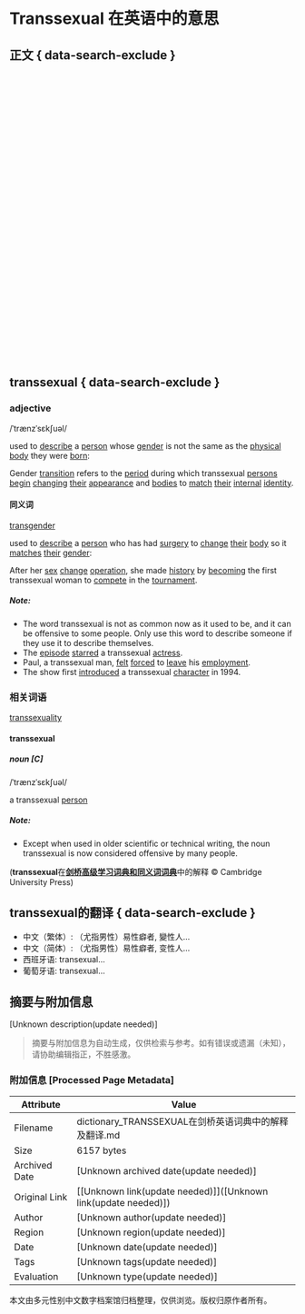 # Transsexual 在英语中的意思

## 正文 { data-search-exclude }


![TRANSSEXUAL](data:image/svg+xml;base64,PD94bWwgdmVyc2lvbj0iMS4wIiBlbmNvZGluZz0iVVRGLTgiPz48c3ZnIHdpZHRoPSI5OTk5OXB4IiBoZWlnaHQ9Ijk5OTk5cHgiIHZpZXdCb3g9IjAgMCA5OTk5OSA5OTk5OSIgdmVyc2lvbj0iMS4xIiB4bWxucz0iaHR0cDovL3d3dy53My5vcmcvMjAwMC9zdmciIHhtbG5zOnhsaW5rPSJodHRwOi8vd3d3LnczLm9yZy8xOTk5L3hsaW5rIj48ZyBzdHJva2U9Im5vbmUiIGZpbGw9Im5vbmUiIGZpbGwtb3BhY2l0eT0iMCI+PHJlY3QgeD0iMCIgeT0iMCIgd2lkdGg9Ijk5OTk5IiBoZWlnaHQ9Ijk5OTk5Ij48L3JlY3Q+IDwvZz4gPC9zdmc+)

## transsexual { data-search-exclude }
### adjective

/ˈtrænzˈsɛkʃuəl/

used to [describe](https://dictionary.cambridge.org/zhs/%E8%AF%8D%E5%85%B8/%E8%8B%B1%E8%AF%AD/describe) a [person](https://dictionary.cambridge.org/zhs/%E8%AF%8D%E5%85%B8/%E8%8B%B1%E8%AF%AD/person) whose [gender](https://dictionary.cambridge.org/zhs/%E8%AF%8D%E5%85%B8/%E8%8B%B1%E8%AF%AD/gender) is not the same as the [physical](https://dictionary.cambridge.org/zhs/%E8%AF%8D%E5%85%B8/%E8%8B%B1%E8%AF%AD/physical) [body](https://dictionary.cambridge.org/zhs/%E8%AF%8D%E5%85%B8/%E8%8B%B1%E8%AF%AD/body) they were [born](https://dictionary.cambridge.org/zhs/%E8%AF%8D%E5%85%B8/%E8%8B%B1%E8%AF%AD/born):

Gender [transition](https://dictionary.cambridge.org/zhs/%E8%AF%8D%E5%85%B8/%E8%8B%B1%E8%AF%AD/transition) refers to the [period](https://dictionary.cambridge.org/zhs/%E8%AF%8D%E5%85%B8/%E8%8B%B1%E8%AF%AD/period) during which transsexual [persons](https://dictionary.cambridge.org/zhs/%E8%AF%8D%E5%85%B8/%E8%8B%B1%E8%AF%AD/person) [begin](https://dictionary.cambridge.org/zhs/%E8%AF%8D%E5%85%B8/%E8%8B%B1%E8%AF%AD/begin) [changing](https://dictionary.cambridge.org/zhs/%E8%AF%8D%E5%85%B8/%E8%8B%B1%E8%AF%AD/changing) [their](https://dictionary.cambridge.org/zhs/%E8%AF%8D%E5%85%B8/%E8%8B%B1%E8%AF%AD/their) [appearance](https://dictionary.cambridge.org/zhs/%E8%AF%8D%E5%85%B8/%E8%8B%B1%E8%AF%AD/appearance) and [bodies](https://dictionary.cambridge.org/zhs/%E8%AF%8D%E5%85%B8/%E8%8B%B1%E8%AF%AD/body) to [match](https://dictionary.cambridge.org/zhs/%E8%AF%8D%E5%85%B8/%E8%8B%B1%E8%AF%AD/match) [their](https://dictionary.cambridge.org/zhs/%E8%AF%8D%E5%85%B8/%E8%8B%B1%E8%AF%AD/their) [internal](https://dictionary.cambridge.org/zhs/%E8%AF%8D%E5%85%B8/%E8%8B%B1%E8%AF%AD/internal) [identity](https://dictionary.cambridge.org/zhs/%E8%AF%8D%E5%85%B8/%E8%8B%B1%E8%AF%AD/identity).

#### 同义词
[transgender](https://dictionary.cambridge.org/zhs/%E8%AF%8D%E5%85%B8/%E8%8B%B1%E8%AF%AD/transgender)

used to [describe](https://dictionary.cambridge.org/zhs/%E8%AF%8D%E5%85%B8/%E8%8B%B1%E8%AF%AD/describe) a [person](https://dictionary.cambridge.org/zhs/%E8%AF%8D%E5%85%B8/%E8%8B%B1%E8%AF%AD/person) who has had [surgery](https://dictionary.cambridge.org/zhs/%E8%AF%8D%E5%85%B8/%E8%8B%B1%E8%AF%AD/surgery) to [change](https://dictionary.cambridge.org/zhs/%E8%AF%8D%E5%85%B8/%E8%8B%B1%E8%AF%AD/change) [their](https://dictionary.cambridge.org/zhs/%E8%AF%8D%E5%85%B8/%E8%8B%B1%E8%AF%AD/their) [body](https://dictionary.cambridge.org/zhs/%E8%AF%8D%E5%85%B8/%E8%8B%B1%E8%AF%AD/body) so it [matches](https://dictionary.cambridge.org/zhs/%E8%AF%8D%E5%85%B8/%E8%8B%B1%E8%AF%AD/match) [their](https://dictionary.cambridge.org/zhs/%E8%AF%8D%E5%85%B8/%E8%8B%B1%E8%AF%AD/their) [gender](https://dictionary.cambridge.org/zhs/%E8%AF%8D%E5%85%B8/%E8%8B%B1%E8%AF%AD/gender):

After her [sex](https://dictionary.cambridge.org/zhs/%E8%AF%8D%E5%85%B8/%E8%8B%B1%E8%AF%AD/sex) [change](https://dictionary.cambridge.org/zhs/%E8%AF%8D%E5%85%B8/%E8%8B%B1%E8%AF%AD/change) [operation](https://dictionary.cambridge.org/zhs/%E8%AF%8D%E5%85%B8/%E8%8B%B1%E8%AF%AD/operation), she made [history](https://dictionary.cambridge.org/zhs/%E8%AF%8D%E5%85%B8/%E8%8B%B1%E8%AF%AD/history) by [becoming](https://dictionary.cambridge.org/zhs/%E8%AF%8D%E5%85%B8/%E8%8B%B1%E8%AF%AD/becoming) the first transsexual woman to [compete](https://dictionary.cambridge.org/zhs/%E8%AF%8D%E5%85%B8/%E8%8B%B1%E8%AF%AD/compete) in the [tournament](https://dictionary.cambridge.org/zhs/%E8%AF%8D%E5%85%B8/%E8%8B%B1%E8%AF%AD/tournament).

##### Note:
- The word transsexual is not as common now as it used to be, and it can be offensive to some people. Only use this word to describe someone if they use it to describe themselves.
- The [episode](https://dictionary.cambridge.org/zhs/%E8%AF%8D%E5%85%B8/%E8%8B%B1%E8%AF%AD/episode) [starred](https://dictionary.cambridge.org/zhs/%E8%AF%8D%E5%85%B8/%E8%8B%B1%E8%AF%AD/starred) a transsexual [actress](https://dictionary.cambridge.org/zhs/%E8%AF%8D%E5%85%B8/%E8%8B%B1%E8%AF%AD/actress).
- Paul, a transsexual man, [felt](https://dictionary.cambridge.org/zhs/%E8%AF%8D%E5%85%B8/%E8%8B%B1%E8%AF%AD/felt) [forced](https://dictionary.cambridge.org/zhs/%E8%AF%8D%E5%85%B8/%E8%8B%B1%E8%AF%AD/forced) to [leave](https://dictionary.cambridge.org/zhs/%E8%AF%8D%E5%85%B8/%E8%8B%B1%E8%AF%AD/leave) his [employment](https://dictionary.cambridge.org/zhs/%E8%AF%8D%E5%85%B8/%E8%8B%B1%E8%AF%AD/employment).
- The show first [introduced](https://dictionary.cambridge.org/zhs/%E8%AF%8D%E5%85%B8/%E8%8B%B1%E8%AF%AD/introduce) a transsexual [character](https://dictionary.cambridge.org/zhs/%E8%AF%8D%E5%85%B8/%E8%8B%B1%E8%AF%AD/character) in 1994.

### 相关词语
[transsexuality](https://dictionary.cambridge.org/zhs/%E8%AF%8D%E5%85%B8/%E8%8B%B1%E8%AF%AD/transsexuality)

#### transsexual
##### noun [C]

/ˈtrænzˈsɛkʃuəl/

a transsexual [person](https://dictionary.cambridge.org/zhs/%E8%AF%8D%E5%85%B8/%E8%8B%B1%E8%AF%AD/person)

##### Note:
- Except when used in older scientific or technical writing, the noun transsexual is now considered offensive by many people.

(**transsexual**在[**剑桥高级学习词典和同义词词典**](https://dictionary.cambridge.org/zhs/%E8%AF%8D%E5%85%B8/%E8%8B%B1%E8%AF%AD/ "剑桥高级学习词典和同义词词典")中的解释 © Cambridge University Press)

## transsexual的翻译 { data-search-exclude }
- 中文（繁体）: （尤指男性）易性癖者, 變性人…
- 中文（简体）: （尤指男性）易性癖者, 变性人…
- 西班牙语: transexual…
- 葡萄牙语: transexual…
<!-- tcd_original_link https://dictionary.cambridge.org/zhs/%E8%AF%8D%E5%85%B8/%E8%8B%B1%E8%AF%AD/transsexual -->


## 摘要与附加信息

<!-- tcd_abstract -->
[Unknown description(update needed)]
<!-- tcd_abstract_end -->

> 摘要与附加信息为自动生成，仅供检索与参考。如有错误或遗漏（未知），请协助编辑指正，不胜感激。

### 附加信息 [Processed Page Metadata]

| Attribute       | Value                                  |
|-----------------|----------------------------------------|
| Filename        | dictionary_TRANSSEXUAL在剑桥英语词典中的解释及翻译.md                             |
| Size            | 6157 bytes                           |
| Archived Date   | [Unknown archived date(update needed)]                             |
| Original Link   | [[Unknown link(update needed)]]([Unknown link(update needed)])                       |
| Author          | [Unknown author(update needed)]                               |
| Region          | [Unknown region(update needed)]                               |
| Date            | [Unknown date(update needed)]                                 |
| Tags            | [Unknown tags(update needed)]                                 |
| Evaluation            | [Unknown type(update needed)]                                 |
<!-- tcd_table_end -->

本文由多元性别中文数字档案馆归档整理，仅供浏览。版权归原作者所有。
